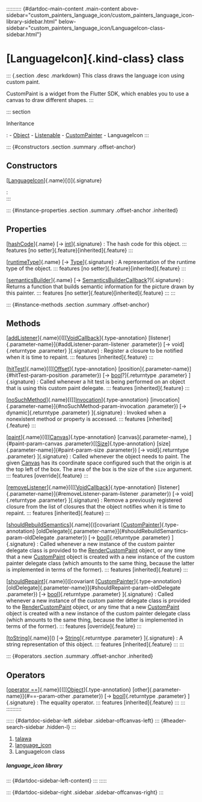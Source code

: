 :::::::::: {#dartdoc-main-content .main-content above-sidebar="custom_painters_language_icon/custom_painters_language_icon-library-sidebar.html" below-sidebar="custom_painters_language_icon/LanguageIcon-class-sidebar.html"}
<div>

# [LanguageIcon]{.kind-class} class

</div>

::: {.section .desc .markdown}
This class draws the language icon using custom paint.

CustomPaint is a widget from the Flutter SDK, which enables you to use a
canvas to draw different shapes.
:::

::: section

Inheritance

:   -   [Object](https://api.flutter.dev/flutter/dart-core/Object-class.html)
    -   [Listenable](https://api.flutter.dev/flutter/foundation/Listenable-class.html)
    -   [CustomPainter](https://api.flutter.dev/flutter/rendering/CustomPainter-class.html)
    -   LanguageIcon
:::

::: {#constructors .section .summary .offset-anchor}
## Constructors

[[LanguageIcon](../custom_painters_language_icon/LanguageIcon/LanguageIcon.html)]{.name}[()]{.signature}

:   
:::

::: {#instance-properties .section .summary .offset-anchor .inherited}
## Properties

[[hashCode](https://api.flutter.dev/flutter/dart-core/Object/hashCode.html)]{.name} [→ [int](https://api.flutter.dev/flutter/dart-core/int-class.html)]{.signature}
:   The hash code for this object.
    ::: features
    [no setter]{.feature}[inherited]{.feature}
    :::

[[runtimeType](https://api.flutter.dev/flutter/dart-core/Object/runtimeType.html)]{.name} [→ [Type](https://api.flutter.dev/flutter/dart-core/Type-class.html)]{.signature}
:   A representation of the runtime type of the object.
    ::: features
    [no setter]{.feature}[inherited]{.feature}
    :::

[[semanticsBuilder](https://api.flutter.dev/flutter/rendering/CustomPainter/semanticsBuilder.html)]{.name} [→ [SemanticsBuilderCallback](https://api.flutter.dev/flutter/rendering/SemanticsBuilderCallback.html)?]{.signature}
:   Returns a function that builds semantic information for the picture
    drawn by this painter.
    ::: features
    [no setter]{.feature}[inherited]{.feature}
    :::
:::

::: {#instance-methods .section .summary .offset-anchor}
## Methods

[[addListener](https://api.flutter.dev/flutter/rendering/CustomPainter/addListener.html)]{.name}[([[[VoidCallback](https://api.flutter.dev/flutter/dart-ui/VoidCallback.html)]{.type-annotation} [listener]{.parameter-name}]{#addListener-param-listener .parameter}) [→ void]{.returntype .parameter} ]{.signature}
:   Register a closure to be notified when it is time to repaint.
    ::: features
    [inherited]{.feature}
    :::

[[hitTest](https://api.flutter.dev/flutter/rendering/CustomPainter/hitTest.html)]{.name}[([[[Offset](https://api.flutter.dev/flutter/dart-ui/Offset-class.html)]{.type-annotation} [position]{.parameter-name}]{#hitTest-param-position .parameter}) [→ [bool](https://api.flutter.dev/flutter/dart-core/bool-class.html)?]{.returntype .parameter} ]{.signature}
:   Called whenever a hit test is being performed on an object that is
    using this custom paint delegate.
    ::: features
    [inherited]{.feature}
    :::

[[noSuchMethod](https://api.flutter.dev/flutter/dart-core/Object/noSuchMethod.html)]{.name}[([[[Invocation](https://api.flutter.dev/flutter/dart-core/Invocation-class.html)]{.type-annotation} [invocation]{.parameter-name}]{#noSuchMethod-param-invocation .parameter}) [→ dynamic]{.returntype .parameter} ]{.signature}
:   Invoked when a nonexistent method or property is accessed.
    ::: features
    [inherited]{.feature}
    :::

[[paint](../custom_painters_language_icon/LanguageIcon/paint.html)]{.name}[([[[Canvas](https://api.flutter.dev/flutter/painting/Canvas-class.html)]{.type-annotation} [canvas]{.parameter-name}, ]{#paint-param-canvas .parameter}[[[Size](https://api.flutter.dev/flutter/dart-ui/Size-class.html)]{.type-annotation} [size]{.parameter-name}]{#paint-param-size .parameter}) [→ void]{.returntype .parameter} ]{.signature}
:   Called whenever the object needs to paint. The given
    [Canvas](https://api.flutter.dev/flutter/painting/Canvas-class.html)
    has its coordinate space configured such that the origin is at the
    top left of the box. The area of the box is the size of the `size`
    argument.
    ::: features
    [override]{.feature}
    :::

[[removeListener](https://api.flutter.dev/flutter/rendering/CustomPainter/removeListener.html)]{.name}[([[[VoidCallback](https://api.flutter.dev/flutter/dart-ui/VoidCallback.html)]{.type-annotation} [listener]{.parameter-name}]{#removeListener-param-listener .parameter}) [→ void]{.returntype .parameter} ]{.signature}
:   Remove a previously registered closure from the list of closures
    that the object notifies when it is time to repaint.
    ::: features
    [inherited]{.feature}
    :::

[[shouldRebuildSemantics](https://api.flutter.dev/flutter/rendering/CustomPainter/shouldRebuildSemantics.html)]{.name}[([covariant [[CustomPainter](https://api.flutter.dev/flutter/rendering/CustomPainter-class.html)]{.type-annotation} [oldDelegate]{.parameter-name}]{#shouldRebuildSemantics-param-oldDelegate .parameter}) [→ [bool](https://api.flutter.dev/flutter/dart-core/bool-class.html)]{.returntype .parameter} ]{.signature}
:   Called whenever a new instance of the custom painter delegate class
    is provided to the
    [RenderCustomPaint](https://api.flutter.dev/flutter/rendering/RenderCustomPaint-class.html)
    object, or any time that a new
    [CustomPaint](https://api.flutter.dev/flutter/widgets/CustomPaint-class.html)
    object is created with a new instance of the custom painter delegate
    class (which amounts to the same thing, because the latter is
    implemented in terms of the former).
    ::: features
    [inherited]{.feature}
    :::

[[shouldRepaint](../custom_painters_language_icon/LanguageIcon/shouldRepaint.html)]{.name}[([covariant [[CustomPainter](https://api.flutter.dev/flutter/rendering/CustomPainter-class.html)]{.type-annotation} [oldDelegate]{.parameter-name}]{#shouldRepaint-param-oldDelegate .parameter}) [→ [bool](https://api.flutter.dev/flutter/dart-core/bool-class.html)]{.returntype .parameter} ]{.signature}
:   Called whenever a new instance of the custom painter delegate class
    is provided to the
    [RenderCustomPaint](https://api.flutter.dev/flutter/rendering/RenderCustomPaint-class.html)
    object, or any time that a new
    [CustomPaint](https://api.flutter.dev/flutter/widgets/CustomPaint-class.html)
    object is created with a new instance of the custom painter delegate
    class (which amounts to the same thing, because the latter is
    implemented in terms of the former).
    ::: features
    [override]{.feature}
    :::

[[toString](https://api.flutter.dev/flutter/rendering/CustomPainter/toString.html)]{.name}[() [→ [String](https://api.flutter.dev/flutter/dart-core/String-class.html)]{.returntype .parameter} ]{.signature}
:   A string representation of this object.
    ::: features
    [inherited]{.feature}
    :::
:::

::: {#operators .section .summary .offset-anchor .inherited}
## Operators

[[operator ==](https://api.flutter.dev/flutter/dart-core/Object/operator_equals.html)]{.name}[([[[Object](https://api.flutter.dev/flutter/dart-core/Object-class.html)]{.type-annotation} [other]{.parameter-name}]{#==-param-other .parameter}) [→ [bool](https://api.flutter.dev/flutter/dart-core/bool-class.html)]{.returntype .parameter} ]{.signature}
:   The equality operator.
    ::: features
    [inherited]{.feature}
    :::
:::
::::::::::

::::: {#dartdoc-sidebar-left .sidebar .sidebar-offcanvas-left}
::: {#header-search-sidebar .hidden-l}
:::

1.  [talawa](../index.html)
2.  [language_icon](../custom_painters_language_icon/)
3.  LanguageIcon class

##### language_icon library

::: {#dartdoc-sidebar-left-content}
:::
:::::

::: {#dartdoc-sidebar-right .sidebar .sidebar-offcanvas-right}
:::
